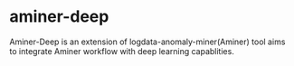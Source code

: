 # aminer-deep
Aminer-Deep is an extension of logdata-anomaly-miner(Aminer) tool aims to integrate Aminer workflow with deep learning capablities.
